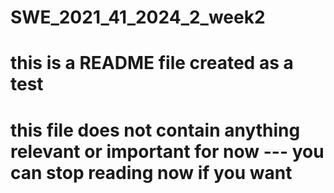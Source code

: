 # SWE_2021_41_2024_2_week2
# this is a README file created as a test
# this file does not contain anything relevant or important for now --- you can stop reading now if you want
